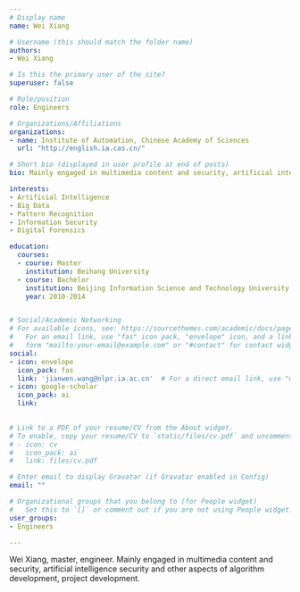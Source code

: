 ```yaml
---
# Display name
name: Wei Xiang

# Username (this should match the folder name)
authors:
- Wei Xiang

# Is this the primary user of the site?
superuser: false

# Role/position
role: Engineers

# Organizations/Affiliations
organizations:
- name: Institute of Automation, Chinese Academy of Sciences
  url: "http://english.ia.cas.cn/"

# Short bio (displayed in user profile at end of posts)
bio: Mainly engaged in multimedia content and security, artificial intelligence security and other aspects of algorithm development, project development.

interests:
- Artificial Intelligence
- Big Data
- Pattern Recognition
- Information Security
- Digital Forensics

education:
  courses:
  - course: Master
    institution: Beihang University
  - course: Bachelor
    institution: Beijing Information Science and Technology University
    year: 2010-2014


# Social/Academic Networking
# For available icons, see: https://sourcethemes.com/academic/docs/page-builder/#icons
#   For an email link, use "fas" icon pack, "envelope" icon, and a link in the
#   form "mailto:your-email@example.com" or "#contact" for contact widget.
social:
- icon: envelope
  icon_pack: fas
  link: 'jianwen.wang@nlpr.ia.ac.cn'  # For a direct email link, use "mailto:test@example.org".
- icon: google-scholar
  icon_pack: ai
  link: 
  

# Link to a PDF of your resume/CV from the About widget.
# To enable, copy your resume/CV to `static/files/cv.pdf` and uncomment the lines below.
# - icon: cv
#   icon_pack: ai
#   link: files/cv.pdf

# Enter email to display Gravatar (if Gravatar enabled in Config)
email: ""

# Organizational groups that you belong to (for People widget)
#   Set this to `[]` or comment out if you are not using People widget.
user_groups:
- Engineers

---
```


Wei Xiang, master, engineer. Mainly engaged in multimedia content and security, artificial intelligence security and other aspects of algorithm development, project development.